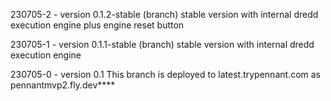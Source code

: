 230705-2 - version 0.1.2-stable (branch)
stable version with internal dredd execution engine plus engine reset button

230705-1 - version 0.1.1-stable (branch)
stable version with internal dredd execution engine

230705-0 - version 0.1
This branch is deployed to latest.trypennant.com as pennantmvp2.fly.dev****
